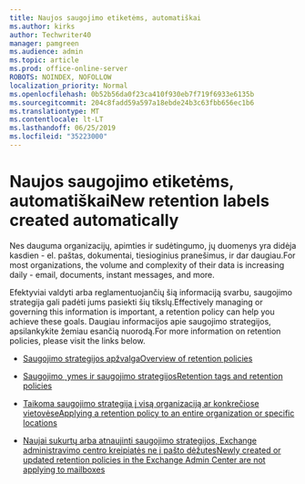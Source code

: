 ```yaml
---
title: Naujos saugojimo etiketėms, automatiškai
ms.author: kirks
author: Techwriter40
manager: pamgreen
ms.audience: admin
ms.topic: article
ms.prod: office-online-server
ROBOTS: NOINDEX, NOFOLLOW
localization_priority: Normal
ms.openlocfilehash: 0b52b56da0f23ca410f930eb7f719f6933e6135b
ms.sourcegitcommit: 204c8fadd59a597a18ebde24b3c63fbb656ec1b6
ms.translationtype: MT
ms.contentlocale: lt-LT
ms.lasthandoff: 06/25/2019
ms.locfileid: "35223000"
---
```

# <a name="new-retention-labels-created-automatically"></a><span data-ttu-id="70717-102">Naujos saugojimo etiketėms, automatiškai</span><span class="sxs-lookup"><span data-stu-id="70717-102">New retention labels created automatically</span></span>

<span data-ttu-id="70717-103">Nes dauguma organizacijų, apimties ir sudėtingumo, jų duomenys yra didėja kasdien - el. paštas, dokumentai, tiesioginius pranešimus, ir dar daugiau.</span><span class="sxs-lookup"><span data-stu-id="70717-103">For most organizations, the volume and complexity of their data is increasing daily - email, documents, instant messages, and more.</span></span>

<span data-ttu-id="70717-104">Efektyviai valdyti arba reglamentuojančių šią informaciją svarbu, saugojimo strategija gali padėti jums pasiekti šių tikslų.</span><span class="sxs-lookup"><span data-stu-id="70717-104">Effectively managing or governing this information is important, a retention policy can help you achieve these goals.</span></span> <span data-ttu-id="70717-105">Daugiau informacijos apie saugojimo strategijos, apsilankykite žemiau esančią nuorodą.</span><span class="sxs-lookup"><span data-stu-id="70717-105">For more information on retention policies, please visit the links below.</span></span>

- [<span data-ttu-id="70717-106">Saugojimo strategijos apžvalga</span><span class="sxs-lookup"><span data-stu-id="70717-106">Overview of retention policies</span></span>](https://docs.microsoft.com/office365/securitycompliance/retention-policies)

- [<span data-ttu-id="70717-107">Saugojimo ˛ymes ir saugojimo strategijos</span><span class="sxs-lookup"><span data-stu-id="70717-107">Retention tags and retention policies</span></span>](https://docs.microsoft.com/exchange/security-and-compliance/messaging-records-management/retention-tags-and-policies)

- [<span data-ttu-id="70717-108">Taikoma saugojimo strategija į visą organizaciją ar konkrečiose vietovėse</span><span class="sxs-lookup"><span data-stu-id="70717-108">Applying a retention policy to an entire organization or specific locations</span></span>](https://docs.microsoft.com/office365/securitycompliance/retention-policies#applying-a-retention-policy-to-an-entire-organization-or-specific-locations)

- [<span data-ttu-id="70717-109">Naujai sukurtų arba atnaujinti saugojimo strategijos, Exchange administravimo centro kreipiatės ne į pašto dėžutes</span><span class="sxs-lookup"><span data-stu-id="70717-109">Newly created or updated retention policies in the Exchange Admin Center are not applying to mailboxes</span></span>](https://docs.microsoft.com/alchemyinsights/retention-policies-in-exchange-admin-center-not-working)

